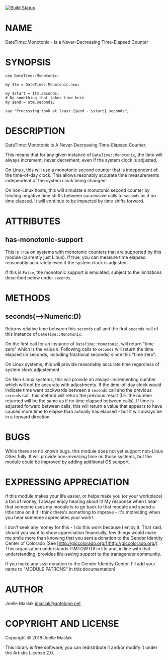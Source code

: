 [![Build Status](https://travis-ci.org/jmaslak/Perl6-DateTime-Monotonic.svg?branch=master)](https://travis-ci.org/jmaslak/Perl6-DateTime-Monotonic)

NAME
====

DateTime::Monotonic - is a Never-Decreasing Time-Elapsed Counter

SYNOPSIS
========

    use DateTime::Monotonic;

    my $tm = DateTime::Monotonic.new;

    my $start = $tm.seconds;
    # Do something that takes time here
    my $end = $tm.seconds;

    say "Processing took at least {$end - $start} seconds";

DESCRIPTION
===========

DateTime::Monotonic is A Never-Decreasing Time-Elapsed Counter.

This means that for any given instance of `DateTime::Monotonic`, the time will always increment, never decrement, even if the system clock is adjusted.

On Linux, this will use a monotonic second counter that is independent of the time-of-day clock. This allows resonably accurate time measurements independent of the system clock being changed.

On non-Linux hosts, this will simulate a monotonic second counter by treating negative time shifts between successive calls to `seconds` as if no time elapsed. It will continue to be impacted by time shifts forward.

ATTRIBUTES
==========

has-monotonic-support
---------------------

This is `True` on systems with monotonic counters that are supported by this module (currently just Linux). If true, you can measure time elapsed reasonably accurately even if the system clock is adjusted.

If this is `False`, the monotonic support is emulated, subject to the limitations described below under `seconds`.

METHODS
=======

seconds(-->Numeric:D)
---------------------

Returns relative time between this `seconds` call and the first `seconds` call of this instance of `DateTime::Monotonic`.

On the first call for an instance of `DateTime::Monotonic`, will return "time zero" which is the value `0`. Following calls to `seconds` will return the time elapsed (in seconds, including fractional seconds) since this "time zero".

On Linux systems, this will provide reasonably accurate time regardless of system clock adjustement.

On Non-Linux systems, this will provide an always-incrementing number which will not be accurate with adjustments. If the time-of-day clock would indicate time went backwards between a `seconds` call and the previous `seconds` call, this method will return the previous result (I.E. the number returned will be the same as if no time elapsed between calls). If time is adjusted forward between calls, this will return a value that appears to have caused more time to elapse than actually has elapsed - but it will always be in a forward direction.

BUGS
====

While there are no known bugs, this module does not yet support non-Linux OSes fully. It will provide non-reversing time on those systems, but the module could be improved by adding additional OS support.

EXPRESSING APPRECIATION
=======================

If this module makes your life easier, or helps make you (or your workplace) a ton of money, I always enjoy hearing about it! My response when I hear that someone uses my module is to go back to that module and spend a little time on it if I think there's something to improve - it's motivating when you hear someone appreciates your work!

I don't seek any money for this - I do this work because I enjoy it. That said, should you want to show appreciation financially, few things would make me smile more than knowing that you sent a donation to the Gender Identity Center of Colorado (See [http://giccolorado.org/](http://giccolorado.org/). This organization understands TIMTOWTDI in life and, in line with that understanding, provides life-saving support to the transgender community.

If you make any size donation to the Gender Identity Center, I'll add your name to "MODULE PATRONS" in this documentation!

AUTHOR
======

Joelle Maslak <jmaslak@antelope.net>

COPYRIGHT AND LICENSE
=====================

Copyright © 2018 Joelle Maslak

This library is free software; you can redistribute it and/or modify it under the Artistic License 2.0.

